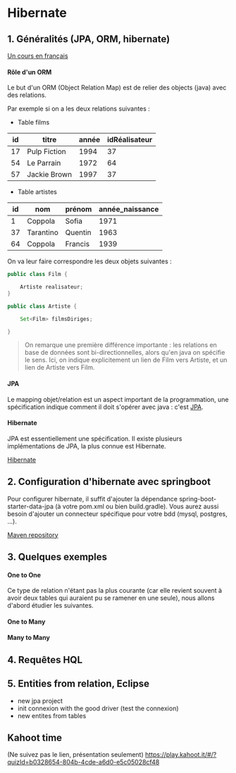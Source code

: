 # Hibernate


## 1. Généralités (JPA, ORM, hibernate)

[Un cours en français](http://orm.bdpedia.fr/introjpa.html)

#### Rôle d'un ORM

Le but d'un ORM (Object Relation Map) est de relier des objects (java) avec des relations.

Par exemple si on a les deux relations suivantes :

* Table films

id |titre        |année|idRéalisateur
---|---          |---  |---          
17 |Pulp Fiction |1994 |37
54 |Le Parrain   |1972 |64
57 |Jackie Brown |1997 |37

* Table artistes

id  |nom      |prénom   |année_naissance
--- |---      |---      |---
1   |Coppola	|Sofia	  |1971
37	|Tarantino|Quentin	|1963
64	|Coppola  |Francis	|1939


On va leur faire correspondre les deux objets suivantes :

```java
public class Film {

	Artiste realisateur;
}
```

```java
public class Artiste {

	Set<Film> filmsDiriges;

}
```
> On remarque une première différence importante : les relations en base de données sont bi-directionnelles, alors qu'en java on spécifie le sens. Ici, on indique explicitement un lien de Film vers Artiste, et un lien de Artiste vers Film.

#### JPA

Le mapping objet/relation est un aspect important de la programmation, une spécification indique comment il doit s'opérer avec java : c'est [JPA](https://fr.wikipedia.org/wiki/Java_Persistence_API).

#### Hibernate

JPA est essentiellement une spécification. Il existe plusieurs implémentations de JPA, la plus connue est Hibernate.

[Hibernate](https://fr.wikipedia.org/wiki/Hibernate)

## 2. Configuration d'hibernate avec springboot

Pour configurer hibernate, il suffit d'ajouter la dépendance spring-boot-starter-data-jpa (à votre pom.xml ou bien build.gradle). Vous aurez aussi besoin d'ajouter un connecteur spécifique pour votre bdd (mysql, postgres, ...).

[Maven repository](https://mvnrepository.com/)


## 3. Quelques exemples

#### One to One

Ce type de relation n'étant pas la plus courante (car elle revient souvent à avoir deux tables qui auraient pu se ramener en une seule), nous allons d'abord étudier les suivantes.

#### One to Many



#### Many to Many

## 4. Requêtes HQL

## 5. Entities from relation, Eclipse

- new jpa project
- init connexion with the good driver (test the connexion)
- new entites from tables

## Kahoot time

(Ne suivez pas le lien, présentation seulement) https://play.kahoot.it/#/?quizId=b0328654-804b-4cde-a6d0-e5c05028cf48
